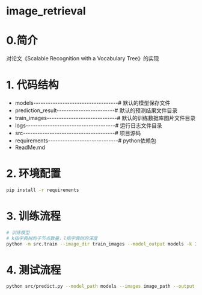 # image_retrieval

# 0.简介
对论文《Scalable Recognition with a Vocabulary Tree》的实现
# 1. 代码结构
- models-----------------------------------# 默认的模型保存文件
- prediction_result------------------------# 默认的预测结果文件目录
- train_images-----------------------------# 默认的训练数据库图片文件目录
- logs-------------------------------------# 运行日志文件目录
- src--------------------------------------# 项目源码
- requirements-----------------------------# python依赖包
- ReadMe.md

# 2. 环境配置
```bash
pip install -r requirements
```

# 3. 训练流程
```bash
# 训练模型 
# k指字典树的子节点数量，l指字典树的深度
python -m src.train --image_dir train_images --model_output models -k 10 -l 5
```


# 4. 测试流程
```bash
python src/predict.py --model_path models --images image_path --output prediction_result
```

